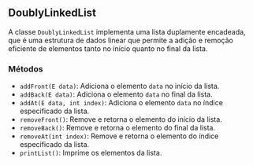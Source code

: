 ## DoublyLinkedList

A classe `DoublyLinkedList` implementa uma lista duplamente encadeada, que é uma estrutura de dados linear que permite a adição e remoção eficiente de elementos tanto no início quanto no final da lista.

### Métodos

- `addFront(E data)`: Adiciona o elemento `data` no início da lista.
- `addBack(E data)`: Adiciona o elemento `data` no final da lista.
- `addAt(E data, int index)`: Adiciona o elemento `data` no índice especificado da lista.
- `removeFront()`: Remove e retorna o elemento do início da lista.
- `removeBack()`: Remove e retorna o elemento do final da lista.
- `removeAt(int index)`: Remove e retorna o elemento do índice especificado da lista.
- `printList()`: Imprime os elementos da lista.

